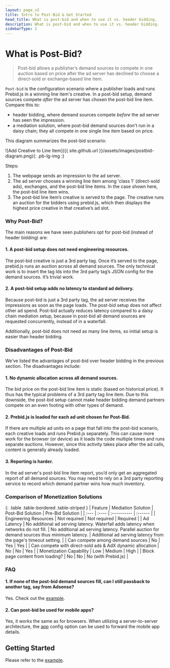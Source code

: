 ```yaml
---
layout: page_v2
title: Intro to Post-Bid & Get Started
head_title: What is post-bid and when to use it vs. header bidding.
description: What is post-bid and when to use it vs. header bidding.
sidebarType: 1
---
```


# What is Post-Bid?

> Post-bid allows a publisher’s demand sources to compete in one auction based on price after the ad server has declined to choose a direct-sold or exchange-based line item.

`Post-bid` is the configuration scenario where a publisher loads and runs Prebid.js
in a winning line item's creative. In a post-bid setup,
demand sources compete _after_ the ad server has chosen the post-bid line item. Compare this to:

- header bidding, where demand sources compete _before_ the ad server has seen
the impression.
- a mediation solution, where post-bid demand sources don't run in a daisy chain;
they all compete in one single line item based on price.

This diagram summarizes the post-bid scenario:

![Add Creative to Line Item]({{ site.github.url }}/assets/images/postbid-diagram.png){: .pb-lg-img :}

Steps:

1. The webpage sends an impression to the ad server.
2. The ad server chooses a winning line item among 'class 1' (direct-sold ads), exchanges, and the post-bid line items. In the case shown here, the post-bid line item wins.
3. The post-bid line item’s creative is served to the page. The creative runs an auction for the bidders using prebid.js, which then displays the highest price creative in that creative’s ad slot.


### Why Post-Bid?

The main reasons we have seen publishers opt for post-bid (instead of header bidding) are:

#### 1. A post-bid setup does not need engineering resources.

The post-bid creative is just a 3rd party tag. Once it’s served to the page, prebid.js runs an auction across all demand sources. The only technical work is to insert the tag Ids into the 3rd party tag’s JSON config for the demand sources. It’s trivial work.

#### 2. A post-bid setup adds no latency to standard ad delivery.

Because post-bid is just a 3rd party tag, the ad server receives the impressions as soon as the page loads. The post-bid setup does not affect other ad spend. Post-bid actually reduces latency compared to a daisy chain mediation setup, because in post-bid all demand sources are requested concurrently, instead of in a waterfall.

Additionally, post-bid does not need as many line items, so initial setup is easier than header bidding.

### Disadvantages of Post-Bid

We’ve listed the advantages of post-bid over header bidding in the previous section. The disadvantages include:

#### 1. No dynamic allocation across all demand sources.

The bid price on the post-bid line item is static (based on historical price). It thus has the typical problems of a 3rd party tag line item. Due to this downside, the post-bid setup cannot make header bidding demand partners compete on an even footing with  other types of demand.

#### 2. Prebid.js is loaded for each ad unit chosen for Post-Bid.

If there are multiple ad units on a page that fall into the post-bid scenario, each
creative loads and runs Prebid.js separately. This can cause more work for the
browser (or device) as it loads the code multiple times and runs separate auctions.
However, since this activity takes place after the ad calls, content is generally
already loaded.

#### 3. Reporting is harder.

In the ad server's post-bid line item report, you’d only get an aggregated report of all demand sources. You may need to rely on a 3rd party reporting service to record which demand partner wins how much inventory.

### Comparison of Monetization Solutions

{: .table .table-bordered .table-striped }
| Feature | Mediation Solution | Post-Bid Solution | Pre-Bid Solution |
| :--- | :---- | :---------- | :------ |
| Engineering Resources | Not required | Not required | Required |
| Ad Latency | No additional ad serving latency. Waterfall adds latency when networks do not fill. | No additional ad serving latency. Parallel auction for demand sources thus minimum latency. | Additional ad serving latency from the page's timeout setting. |
| Can compete among demand sources | No | Yes | Yes |
| Can compete with direct-sold ads & AdX dynamic allocation | No | No | Yes |
| Monetization Capability | Low | Medium | High |
| Block page content from loading? | No | No | No (with Prebid.js) |


### FAQ

#### 1. If none of the post-bid demand sources fill, can I still passback to another tag, say from Adsense?

Yes. Check out the [example](/dev-docs/examples/postbid.html).

#### 2. Can post-bid be used for mobile apps?

Yes, it works the same as for browsers. When utilizing a server-to-server architecture, the [app](/dev-docs/publisher-api-reference.html#setConfig-app) config option can be used to forward the mobile app details.


## Getting Started

Please refer to the [example](/dev-docs/examples/postbid.html).
